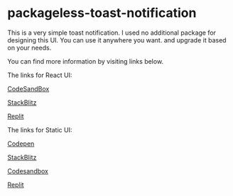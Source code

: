 # packageless-toast-notification


This is a very simple toast notification. I used no additional package for designing this UI. You can use it anywhere you want. and upgrade it based on your needs.

You can find more information by visiting links below.

The links for React UI:

[CodeSandBox](https://codesandbox.io/s/simple-toast-notification-clpi6r)

[StackBlitz](https://stackblitz.com/edit/simple-toast-notification?embed=1&file=src/App.js&hideDevTools=1&theme=dark)

[Replit](https://replit.com/@farbodesham/simple-toast-notification)

The links for Static UI:

[Codepen](https://codepen.io/pen?template=ZERoJNq)

[StackBlitz](https://stackblitz.com/edit/simple-toast-notification-static?embed=1&file=index.html&hideDevTools=1&theme=dark)

[Codesandbox](https://codesandbox.io/s/simple-toast-notification-static-10s115)

[Replit](https://replit.com/@farbodesham/simple-toast-notification-static?v=1)
